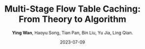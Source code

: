 ---
title: "Multi-Stage Flow Table Caching: From Theory to Algorithm"
collection: publications
category: conferences
permalink: /publication/2023-07-09-OMFC
level: (CCF-C)
author: <strong>Ying Wan</strong>, Haoyu Song, Tian Pan, Bin Liu, Yu Jia, Ling Qian.
date: 2023-07-09
venue: 'IEEE Symposium on Computers and Communications (ISCC)'
paperurl: 'http://wany16.github.io/files/OMFC.pdf'
slidesurl: 'http://wany16.github.io/files/OMFC-PPT.pdf'
---